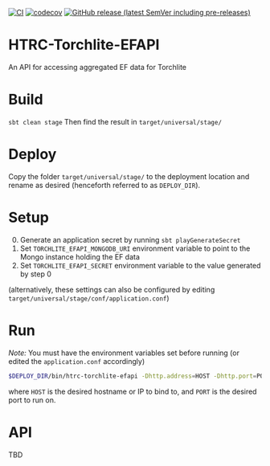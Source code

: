 [![CI](https://github.com/htrc/htrc-torchlite-efapi/actions/workflows/ci.yml/badge.svg)](https://github.com/htrc/htrc-torchlite-efapi/actions/workflows/ci.yml)
[![codecov](https://codecov.io/github/htrc/htrc-torchlite-efapi/graph/badge.svg?token=rgD3mVxFTG)](https://codecov.io/github/htrc/htrc-torchlite-efapi)
[![GitHub release (latest SemVer including pre-releases)](https://img.shields.io/github/v/release/htrc/htrc-torchlite-efapi?include_prereleases&sort=semver)](https://github.com/htrc/htrc-torchlite-efapi/releases/latest)

# HTRC-Torchlite-EFAPI
An API for accessing aggregated EF data for Torchlite

# Build
`sbt clean stage`
Then find the result in `target/universal/stage/`

# Deploy
Copy the folder `target/universal/stage/` to the deployment location and rename as desired (henceforth referred to as `DEPLOY_DIR`).

# Setup
0. Generate an application secret by running `sbt playGenerateSecret`
1. Set `TORCHLITE_EFAPI_MONGODB_URI` environment variable to point to the Mongo instance holding the EF data
2. Set `TORCHLITE_EFAPI_SECRET` environment variable to the value generated by step 0

(alternatively, these settings can also be configured by editing `target/universal/stage/conf/application.conf`)

# Run
*Note:* You must have the environment variables set before running (or edited the `application.conf` accordingly)
```bash
$DEPLOY_DIR/bin/htrc-torchlite-efapi -Dhttp.address=HOST -Dhttp.port=PORT -Dplay.http.context=/api
```
where `HOST` is the desired hostname or IP to bind to, and `PORT` is the desired port to run on.

# API

TBD
